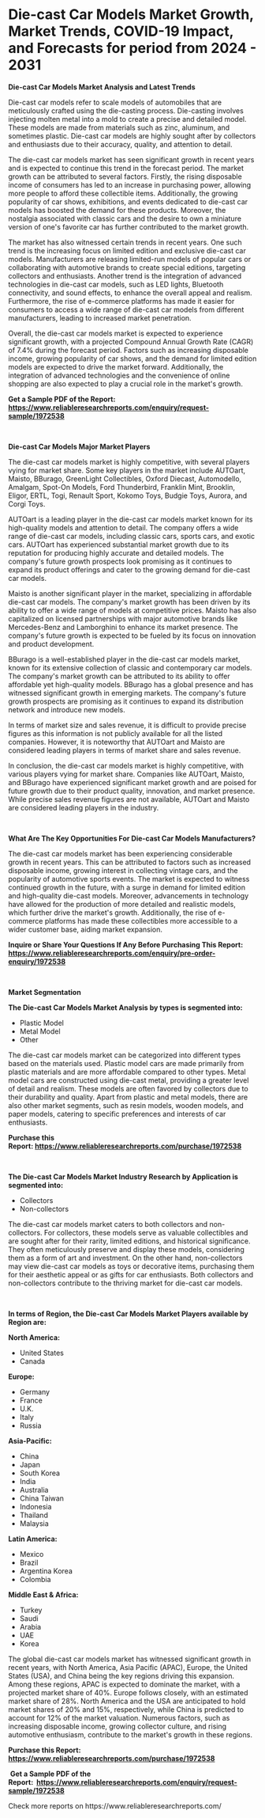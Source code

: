 <p><h1>Die-cast Car Models Market Growth, Market Trends, COVID-19 Impact, and Forecasts for period from 2024 - 2031</h1></p><p><strong>Die-cast Car Models Market Analysis and Latest Trends</strong></p>
<p><p>Die-cast car models refer to scale models of automobiles that are meticulously crafted using the die-casting process. Die-casting involves injecting molten metal into a mold to create a precise and detailed model. These models are made from materials such as zinc, aluminum, and sometimes plastic. Die-cast car models are highly sought after by collectors and enthusiasts due to their accuracy, quality, and attention to detail.</p><p>The die-cast car models market has seen significant growth in recent years and is expected to continue this trend in the forecast period. The market growth can be attributed to several factors. Firstly, the rising disposable income of consumers has led to an increase in purchasing power, allowing more people to afford these collectible items. Additionally, the growing popularity of car shows, exhibitions, and events dedicated to die-cast car models has boosted the demand for these products. Moreover, the nostalgia associated with classic cars and the desire to own a miniature version of one's favorite car has further contributed to the market growth.</p><p>The market has also witnessed certain trends in recent years. One such trend is the increasing focus on limited edition and exclusive die-cast car models. Manufacturers are releasing limited-run models of popular cars or collaborating with automotive brands to create special editions, targeting collectors and enthusiasts. Another trend is the integration of advanced technologies in die-cast car models, such as LED lights, Bluetooth connectivity, and sound effects, to enhance the overall appeal and realism. Furthermore, the rise of e-commerce platforms has made it easier for consumers to access a wide range of die-cast car models from different manufacturers, leading to increased market penetration.</p><p>Overall, the die-cast car models market is expected to experience significant growth, with a projected Compound Annual Growth Rate (CAGR) of 7.4% during the forecast period. Factors such as increasing disposable income, growing popularity of car shows, and the demand for limited edition models are expected to drive the market forward. Additionally, the integration of advanced technologies and the convenience of online shopping are also expected to play a crucial role in the market's growth.</p></p>
<p><strong>Get a Sample PDF of the Report:&nbsp; <a href="https://www.reliableresearchreports.com/enquiry/request-sample/1972538">https://www.reliableresearchreports.com/enquiry/request-sample/1972538</a></strong></p>
<p>&nbsp;</p>
<p><strong>Die-cast Car Models Major Market Players</strong></p>
<p><p>The die-cast car models market is highly competitive, with several players vying for market share. Some key players in the market include AUTOart, Maisto, BBurago, GreenLight Collectibles, Oxford Diecast, Automodello, Amalgam, Spot-On Models, Ford Thunderbird, Franklin Mint, Brooklin, Eligor, ERTL, Togi, Renault Sport, Kokomo Toys, Budgie Toys, Aurora, and Corgi Toys.</p><p>AUTOart is a leading player in the die-cast car models market known for its high-quality models and attention to detail. The company offers a wide range of die-cast car models, including classic cars, sports cars, and exotic cars. AUTOart has experienced substantial market growth due to its reputation for producing highly accurate and detailed models. The company's future growth prospects look promising as it continues to expand its product offerings and cater to the growing demand for die-cast car models.</p><p>Maisto is another significant player in the market, specializing in affordable die-cast car models. The company's market growth has been driven by its ability to offer a wide range of models at competitive prices. Maisto has also capitalized on licensed partnerships with major automotive brands like Mercedes-Benz and Lamborghini to enhance its market presence. The company's future growth is expected to be fueled by its focus on innovation and product development.</p><p>BBurago is a well-established player in the die-cast car models market, known for its extensive collection of classic and contemporary car models. The company's market growth can be attributed to its ability to offer affordable yet high-quality models. BBurago has a global presence and has witnessed significant growth in emerging markets. The company's future growth prospects are promising as it continues to expand its distribution network and introduce new models.</p><p>In terms of market size and sales revenue, it is difficult to provide precise figures as this information is not publicly available for all the listed companies. However, it is noteworthy that AUTOart and Maisto are considered leading players in terms of market share and sales revenue.</p><p>In conclusion, the die-cast car models market is highly competitive, with various players vying for market share. Companies like AUTOart, Maisto, and BBurago have experienced significant market growth and are poised for future growth due to their product quality, innovation, and market presence. While precise sales revenue figures are not available, AUTOart and Maisto are considered leading players in the industry.</p></p>
<p>&nbsp;</p>
<p><strong>What Are The Key Opportunities For Die-cast Car Models Manufacturers?</strong></p>
<p><p>The die-cast car models market has been experiencing considerable growth in recent years. This can be attributed to factors such as increased disposable income, growing interest in collecting vintage cars, and the popularity of automotive sports events. The market is expected to witness continued growth in the future, with a surge in demand for limited edition and high-quality die-cast models. Moreover, advancements in technology have allowed for the production of more detailed and realistic models, which further drive the market's growth. Additionally, the rise of e-commerce platforms has made these collectibles more accessible to a wider customer base, aiding market expansion.</p></p>
<p><strong>Inquire or Share Your Questions If Any Before Purchasing This Report: <a href="https://www.reliableresearchreports.com/enquiry/pre-order-enquiry/1972538">https://www.reliableresearchreports.com/enquiry/pre-order-enquiry/1972538</a></strong></p>
<p>&nbsp;</p>
<p><strong>Market Segmentation</strong></p>
<p><strong>The Die-cast Car Models Market Analysis by types is segmented into:</strong></p>
<p><ul><li>Plastic Model</li><li>Metal Model</li><li>Other</li></ul></p>
<p><p>The die-cast car models market can be categorized into different types based on the materials used. Plastic model cars are made primarily from plastic materials and are more affordable compared to other types. Metal model cars are constructed using die-cast metal, providing a greater level of detail and realism. These models are often favored by collectors due to their durability and quality. Apart from plastic and metal models, there are also other market segments, such as resin models, wooden models, and paper models, catering to specific preferences and interests of car enthusiasts.</p></p>
<p><strong>Purchase this Report:&nbsp;<a href="https://www.reliableresearchreports.com/purchase/1972538">https://www.reliableresearchreports.com/purchase/1972538</a></strong></p>
<p>&nbsp;</p>
<p><strong>The Die-cast Car Models Market Industry Research by Application is segmented into:</strong></p>
<p><ul><li>Collectors</li><li>Non-collectors</li></ul></p>
<p><p>The die-cast car models market caters to both collectors and non-collectors. For collectors, these models serve as valuable collectibles and are sought after for their rarity, limited editions, and historical significance. They often meticulously preserve and display these models, considering them as a form of art and investment. On the other hand, non-collectors may view die-cast car models as toys or decorative items, purchasing them for their aesthetic appeal or as gifts for car enthusiasts. Both collectors and non-collectors contribute to the thriving market for die-cast car models.</p></p>
<p>&nbsp;</p>
<p><strong>In terms of Region, the Die-cast Car Models Market Players available by Region are:</strong></p>
<p>
    <p> <strong> North America: </strong>
        <ul>
            <li>United States</li>
            <li>Canada</li>
        </ul>
        </p> 
    <p> <strong> Europe: </strong>
        <ul>
            <li>Germany</li>
            <li>France</li>
            <li>U.K.</li>
            <li>Italy</li>
            <li>Russia</li>
        </ul>
        </p> 
    <p> <strong> Asia-Pacific: </strong>
        <ul>
            <li>China</li>
            <li>Japan</li>
            <li>South Korea</li>
            <li>India</li>
            <li>Australia</li>
            <li>China Taiwan</li>
            <li>Indonesia</li>
            <li>Thailand</li>
            <li>Malaysia</li>
        </ul>
        </p> 
    <p> <strong> Latin America: </strong>
        <ul>
            <li>Mexico</li>
            <li>Brazil</li>
            <li>Argentina Korea</li>
            <li>Colombia</li>
        </ul>
        </p> 
    <p> <strong> Middle East & Africa: </strong>
        <ul>
            <li>Turkey</li>
            <li>Saudi</li>
            <li>Arabia</li>
            <li>UAE</li>
            <li>Korea</li>
        </ul>
    </p>
    </p>
<p><p>The global die-cast car models market has witnessed significant growth in recent years, with North America, Asia Pacific (APAC), Europe, the United States (USA), and China being the key regions driving this expansion. Among these regions, APAC is expected to dominate the market, with a projected market share of 40%. Europe follows closely, with an estimated market share of 28%. North America and the USA are anticipated to hold market shares of 20% and 15%, respectively, while China is predicted to account for 12% of the market valuation. Numerous factors, such as increasing disposable income, growing collector culture, and rising automotive enthusiasm, contribute to the market's growth in these regions.</p></p>
<p><strong>Purchase this Report: <a href="https://www.reliableresearchreports.com/purchase/1972538">https://www.reliableresearchreports.com/purchase/1972538</a></strong></p>
<p>&nbsp;<strong>Get a Sample PDF of the Report:&nbsp;&nbsp;<a href="https://www.reliableresearchreports.com/enquiry/request-sample/1972538">https://www.reliableresearchreports.com/enquiry/request-sample/1972538</a></strong></p>
<p><strong></strong></p>
<p>Check more reports on https://www.reliableresearchreports.com/</p>